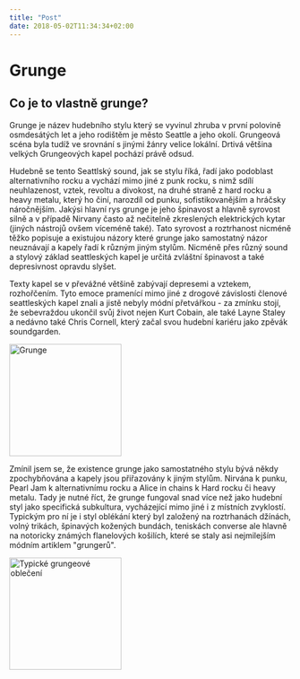```yaml
---
title: "Post"
date: 2018-05-02T11:34:34+02:00
---
```


# Grunge

## Co je to vlastně grunge?

Grunge je název hudebního stylu který se vyvinul zhruba v první polovině osmdesátých let a jeho rodištěm je město Seattle a jeho okolí. Grungeová scéna byla tudíž ve srovnání s jinými žánry velice lokální. Drtivá většina velkých Grungeových kapel pochází právě odsud.

Hudebně se tento Seattlský sound, jak se stylu říká, řadí jako podoblast alternativního rocku a vychází mimo jiné z punk rocku, s nimž sdílí neuhlazenost, vztek, revoltu a divokost, na druhé straně z hard rocku a heavy metalu, který ho činí, narozdíl od punku, sofistikovanějším a hráčsky náročnějším. Jakýsi hlavní rys grunge je jeho špinavost a hlavně syrovost silně a v případě Nirvany často až nečitelně zkreslených elektrických kytar (jiných nástrojů ovšem víceméně také). Tato syrovost a roztrhanost nicméně těžko popisuje a existujou názory které grunge jako samostatný názor neuznávají a kapely řadí k různým jiným stylům. Nicméně přes různý sound a stylový základ seattleských kapel je určitá zvláštní špinavost a také depresivnost opravdu slyšet.

Texty kapel se v převážné většině zabývají depresemi a vztekem, rozhořčením. Tyto emoce pramenící mimo jiné z drogové závislosti členové seattleských kapel znali a jistě nebyly módní přetvářkou - za zmínku stojí, že sebevraždou ukončil svůj život nejen Kurt Cobain, ale také Layne Staley a nedávno také Chris Cornell, který začal svou hudební kariéru jako zpěvák soundgarden.

<img src="Upravený flanel.jpg" alt="Grunge" style="width: 200px;"/>

Zmínil jsem se, že existence grunge jako samostatného stylu bývá někdy zpochybňována a kapely jsou přiřazovány k jiným stylům. Nirvána k punku, Pearl Jam k alternativnímu rocku a Alice in chains k Hard rocku či heavy metalu. Tady je nutné říct, že grunge fungoval snad více než jako hudební styl jako specifická subkultura, vycházející mimo jiné i z místních zvyklostí. Typickým pro ní je i styl oblékání který byl založený na roztrhanách džínách, volný trikách, špinavých kožených bundách, teniskách converse ale hlavně na notoricky známých flanelových košilích, které se staly asi nejmilejším módním artiklem "grungerů". 

<img src="Košile a bunda.jpg" alt="Typické grungeové oblečení" style="width: 200px;"/>

